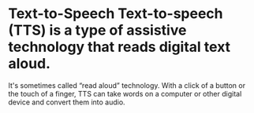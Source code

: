 # Text-to-Speech  Text-to-speech (TTS) is a type of assistive technology that reads digital text aloud. 
It's sometimes called “read aloud” technology.
With a click of a button or the touch of a finger, TTS can take words on a computer or other digital device and convert them into audio.

